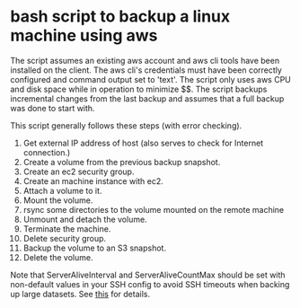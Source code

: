 # bash script to backup a linux machine using aws

The script assumes an existing aws account and aws cli tools have been installed on the client. The aws cli's credentials must have been correctly configured and command output set to 'text'. The script only uses aws CPU and disk space while in operation to minimize $$. The script backups incremental changes from the last backup and assumes that a full backup was done to start with.

This script generally follows these steps (with error checking).
1. Get external IP address of host (also serves to check for Internet connection.)
2. Create a volume from the previous backup snapshot.
3. Create an ec2 security group. 
4. Create an machine instance with ec2.
5. Attach a volume to it.
6. Mount the volume.
7. rsync some directories to the volume mounted on the remote machine
8. Unmount and detach the volume.
9. Terminate the machine.
10. Delete security group.
11. Backup the volume to an S3 snapshot. 
12. Delete the volume.

Note that ServerAliveInterval and ServerAliveCountMax should be set with non-default values in your SSH config to avoid SSH timeouts when backing up large datasets. See [this](https://unix.stackexchange.com/questions/3026/what-options-serveraliveinterval-and-clientaliveinterval-in-sshd-config-exac) for details. 
